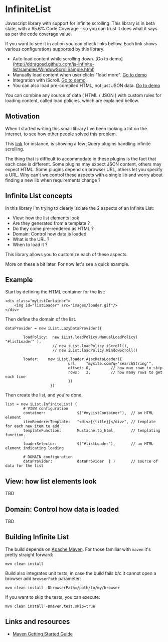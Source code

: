 # InfiniteList

Javascript library with support for infinite scrolling.
This library is in beta state, with a 95.6% Code Coverage - so you can trust it does what it says as per the code coverage value. 

If you want to see it in action you can check links bellow. Each link shows various configurations supported by this library.

* Auto load content while scrolling down. [Go to demo] (http://ddragosd.github.com/js-infinite-list/samples/WindowScrollSample.html)
* Manually load content when user clicks "load more". [Go to demo](http://ddragosd.github.com/js-infinite-list/samples/ManualScrollSample.html)
* Integration with iScroll. [Go to demo](http://ddragosd.github.com/js-infinite-list/samples/iScrollSample.html)
* You can also load pre-compiled HTML, not just JSON data. [Go to demo](http://ddragosd.github.com/js-infinite-list/samples/EngadgetTopicsSample.html)

You can combine any source of data ( HTML / JSON ) with custom rules for loading content, called load policies, which are explained bellow.

## Motivation
When I started writing this small library I've been looking a lot on the internet, to see how other people solved this problem.

This [link](http://designbeep.com/2011/08/12/12-jquery-infinite-scrollingscroll-read-plugins-for-content-navigation/) for instance, is showing a few jQuery plugins handling infinite scrolling.

The thing that is difficult to accommodate in these plugins is the fact that each case is different. Some plugins may expect JSON content, others may expect HTML. Some plugins depend on browser URL, others let you specify a URL. Why can't we control these aspects with a single lib and worry about finding a new lib when requirements change ?

## Infinite List concepts

In this library I'm trying to clearly isolate the 2 aspects of an Infinite List:

* View: how the list elements look
 * Are they generated from a template ?
 * Do they come pre-rendered as HTML ?
* Domain: Control how data is loaded
 * What is the URL ?
 * When to load it ?

This library allows you to customize each of these aspects.

More on these a bit later. For now let's see a quick example.

## Example

Start by defining the HTML container for the list:

    <div class="myListContainer">
        <img id="listLoader" src="images/loader.gif"/>
    </div>

Then define the domain of the list.

    dataProvider = new iList.LazyDataProvider({
    
            loadPolicy:  new iList.loadPolicy.ManualLoadPolicy( "#listLoader" ), 
                         // new iList.loadPolicy.iScroll(), 
                         // new iList.loadPolicy.WindowScroll()
                         
            loader:    new iList.loader.AjaxDataLoader({
                                url:    "mysite.com?q='searchString'",
                                offset: 0,         // how may rown to skip
                                rows:   3,         // how many rows to get each time
                                })
                        })

Then create the list, and you're done.

    list = new iList.InfiniteList( {
            # VIEW configuration
            container:              $("#myListContainer"),  // an HTML element
            itemRendererTemplate:   "<div>{{title}}</div>", // template for each new item to add
            templateFunction:       Mustache.to_html,       // templating function.

            loaderSelector:         $("#listLoader"),       // an HTML element indicating loading

            # DOMAIN configuration
            dataProvider:           dataProvider  } )       // source of data for the list


## View: how list elements look

TBD

## Domain: Control how data is loaded

TBD

## Building Infinite List

The build depends on [Apache Maven](http://maven.apache.org/guides/getting-started/index.html).
For those familiar with `maven` it's pretty straight forward:

    mvn clean install

Build also integrates unit tests; in case the build fails b/c it cannot open a browser add `browserPath` parameter:

    mvn clean install -DbrowserPath=/path/to/my/browser

If you want to skip the tests, you can execute:

    mvn clean install -Dmaven.test.skip=true

## Links and resources

* [Maven Getting Started Guide](http://maven.apache.org/guides/getting-started/index.html)

